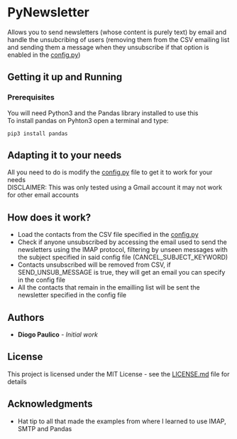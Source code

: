 # PyNewsletter

Allows you to send newsletters (whose content is purely text) by email and handle the unsubcribing of users (removing them from the CSV emailing list and sending them a message when they unsubscribe if that option is enabled in the [config.py](config.py))

## Getting it up and Running


### Prerequisites

You will need Python3 and the Pandas library installed to use this <br/> 
To install pandas on Pyhton3 open a terminal and type:
```
pip3 install pandas
```

## Adapting it to your needs


All you need to do is modify the [config.py](config.py) file to get it to work for your needs<br/>
DISCLAIMER: This was only tested using a Gmail account it may not work for other email accounts

## How does it work?

* Load the contacts from the CSV file specified in the [config.py](config.py) 
* Check if anyone unsubscribed by accessing the email used to send the newsletters using the IMAP protocol, filtering by unseen messages with the subject specified in said config file (CANCEL_SUBJECT_KEYWORD)
* Contacts unsubscribed will be removed from CSV, if SEND_UNSUB_MESSAGE is true, they will get an email you can specify in the config file
* All the contacts that remain in the emailling list will be sent the newsletter specified in the config file

## Authors

* **Diogo Paulico** - *Initial work*

## License

This project is licensed under the MIT License - see the [LICENSE.md](LICENSE.md) file for details

## Acknowledgments

* Hat tip to all that made the examples from where I learned to use IMAP, SMTP and Pandas
